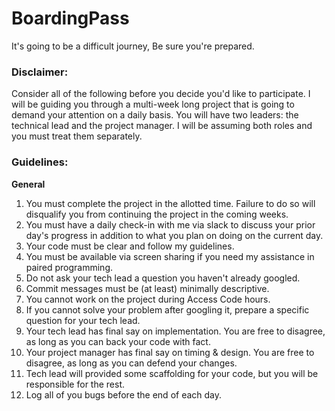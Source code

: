 # BoardingPass
It's going to be a difficult journey, Be sure you're prepared.

### Disclaimer: 

Consider all of the following before you decide you'd like to participate. I will be guiding you through a multi-week long project that is going to demand your attention on a daily basis. You will have two leaders: the technical lead and the project manager. I will be assuming both roles and you must treat them separately. 

### Guidelines:

__General__
1. You must complete the project in the allotted time. Failure to do so will disqualify you from continuing the project in the coming weeks. 
2. You must have a daily check-in with me via slack to discuss your prior day's progress in addition to what you plan on doing on the current day.
3. Your code must be clear and follow my guidelines. 
4. You must be available via screen sharing if you need my assistance in paired programming. 
5. Do not ask your tech lead a question you haven't already googled. 
6. Commit messages must be (at least) minimally descriptive.
7. You cannot work on the project during Access Code hours. 
8. If you cannot solve your problem after googling it, prepare a specific question for your tech lead. 
9. Your tech lead has final say on implementation. You are free to disagree, as long as you can back your code with fact. 
10. Your project manager has final say on timing & design. You are free to disagree, as long as you can defend your changes. 
11. Tech lead will provided some scaffolding for your code, but you will be responsible for the rest. 
12. Log all of you bugs before the end of each day.

